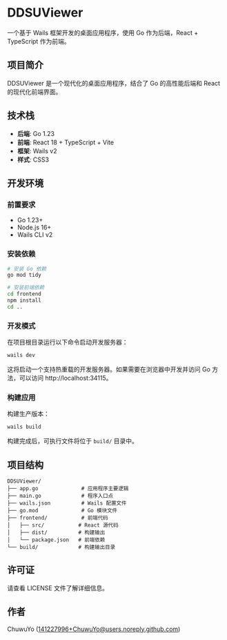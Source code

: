 # DDSUViewer

一个基于 Wails 框架开发的桌面应用程序，使用 Go 作为后端，React + TypeScript 作为前端。

## 项目简介

DDSUViewer 是一个现代化的桌面应用程序，结合了 Go 的高性能后端和 React 的现代化前端界面。

## 技术栈

- **后端**: Go 1.23
- **前端**: React 18 + TypeScript + Vite
- **框架**: Wails v2
- **样式**: CSS3

## 开发环境

### 前置要求

- Go 1.23+
- Node.js 16+
- Wails CLI v2

### 安装依赖

```bash
# 安装 Go 依赖
go mod tidy

# 安装前端依赖
cd frontend
npm install
cd ..
```

### 开发模式

在项目根目录运行以下命令启动开发服务器：

```bash
wails dev
```

这将启动一个支持热重载的开发服务器。如果需要在浏览器中开发并访问 Go 方法，可以访问 http://localhost:34115。

### 构建应用

构建生产版本：

```bash
wails build
```

构建完成后，可执行文件将位于 `build/` 目录中。

## 项目结构

```
DDSUViewer/
├── app.go              # 应用程序主要逻辑
├── main.go             # 程序入口点
├── wails.json          # Wails 配置文件
├── go.mod              # Go 模块文件
├── frontend/           # 前端代码
│   ├── src/           # React 源代码
│   ├── dist/          # 构建输出
│   └── package.json   # 前端依赖
└── build/             # 构建输出目录
```

## 许可证

请查看 LICENSE 文件了解详细信息。

## 作者

ChuwuYo (141227996+ChuwuYo@users.noreply.github.com)
